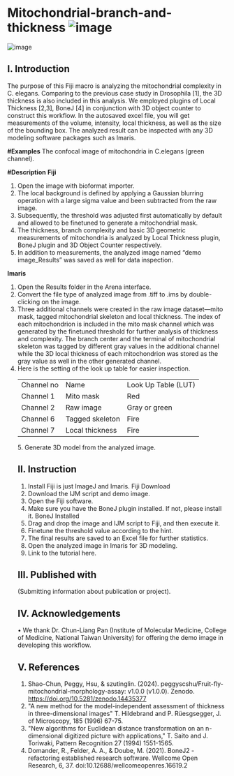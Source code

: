 # Mitochondrial-branch-and-thickness ![image](https://github.com/user-attachments/assets/9c373a35-e974-4965-a23d-ebcdfaea4db5)

![image](https://github.com/user-attachments/assets/0a283e8a-4c0d-4386-8842-53c75f679c4a)

## I.	Introduction

The purpose of this Fiji macro is analyzing the mitochondrial complexity in C. elegans. Comparing to the previous case study in Drosophila [1], the 3D thickness is also included in this analysis. We employed plugins of Local Thickness [2,3], BoneJ [4] in conjunction with 3D object counter to construct this workflow. In the autosaved excel file, you will get measurements of the volume, intensity, local thickness, as well as the size of the bounding box. The analyzed result can be inspected with any 3D modeling software packages such as Imaris. 

  **#Examples**
  The confocal image of mitochondria in C.elegans (green channel).

 **#Description** 
  **Fiji**
   1.	Open the image with bioformat importer. 
   2.	The local background is defined by applying a Gaussian blurring operation with a large sigma value and been subtracted from the raw image. 
   3.	Subsequently, the threshold was adjusted first automatically by default and allowed to be finetuned to generate a mitochondrial mask.
   4.	The thickness, branch complexity and basic 3D geometric measurements of mitochondria is analyzed by Local Thickness plugin, BoneJ plugin and 3D Object Counter respectively.
   5.	In addition to measurements, the analyzed image named “demo image_Results” was saved as well for data inspection.
      
  **Imaris**
   1.	Open the Results folder in the Arena interface.
   2.	Convert the file type of analyzed image from .tiff to .ims by double-clicking on the image. 
   3.	Three additional channels were created in the raw image dataset—mito mask, tagged mitochondrial skeleton and local thickness. The index of each mitochondrion is included in the mito mask channel which was 
      generated by the finetuned threshold for further analysis of thickness and complexity. The branch center and the terminal of mitochondrial skeleton was tagged by different gray values in the additional 
      channel while the 3D local thickness of each mitochondrion was stored as the gray value as well in the other generated channel.
   4.	 Here is the setting of the look up table for easier inspection.
     	 <table>
  <tr>
    <td> Channel no</td>
    <td>Name</td>
    <td>Look Up Table (LUT)</td>
  </tr>
  <tr>
    <td>Channel 1</td>
    <td>Mito mask</td>
    <td>Red</td>
  </tr>
  <tr>
    <td>Channel 2</td>
    <td>Raw image</td>
    <td>Gray or green</td>
  </tr>
   <tr>
    <td>Channel 6</td>
    <td>Tagged skeleton</td>
    <td>Fire</td>
  </tr>
  </tr>
   <tr>
    <td>Channel 7</td>
    <td>Local thickness</td>
    <td>Fire</td>
  </tr>
</table>
   5.	Generate 3D model from the analyzed image. 

## II.	Instruction
1.	Install Fiji is just ImageJ and Imaris. Fiji Download
2.	Download the IJM script and demo image. 
3.	Open the Fiji software.
4.	Make sure you have the BoneJ plugin installed. If not, please install it. BoneJ Installed
5.	Drag and drop the image and IJM script to Fiji, and then execute it.
6.	Finetune the threshold value according to the hint.
7.	The final results are saved to an Excel file for further statistics.
8.	Open the analyzed image in Imaris for 3D modeling.
9.	Link to the tutorial here.

## III.	Published with
(Submitting information about publication or project).

## IV.	Acknowledgements
• We thank Dr. Chun-Liang Pan (Institute of Molecular Medicine, College of Medicine, National Taiwan University) for offering the demo image in developing this workflow.

## V.	References
1.	Shao-Chun, Peggy, Hsu, & szutinglin. (2024). peggyscshu/Fruit-fly-mitochondrial-morphology-assay: v1.0.0 (v1.0.0). Zenodo. https://doi.org/10.5281/zenodo.14435377
2.	"A new method for the model-independent assessment of thickness in three-dimensional images" T. Hildebrand and P. Rüesgsegger, J. of Microscopy, 185 (1996) 67-75.
3.	"New algorithms for Euclidean distance transformation on an n-dimensional digitized picture with applications," T. Saito and J. Toriwaki, Pattern Recognition 27 (1994) 1551-1565.
4.	Domander, R., Felder, A. A., & Doube, M. (2021). BoneJ2 - refactoring established research software. Wellcome Open Research, 6, 37. doi:10.12688/wellcomeopenres.16619.2

